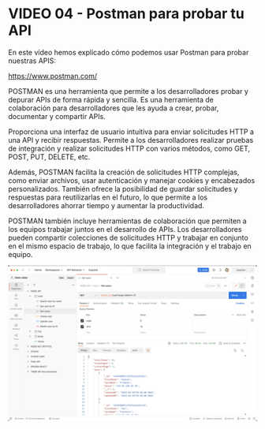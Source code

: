 # VIDEO 04 - Postman para probar tu API

En este vídeo hemos explicado cómo podemos usar Postman para probar nuestras APIS:

<https://www.postman.com/>

POSTMAN es una herramienta que permite a los desarrolladores probar y depurar APIs de forma rápida y sencilla. Es una herramienta de colaboración para desarrolladores que les ayuda a crear, probar, documentar y compartir APIs.

Proporciona una interfaz de usuario intuitiva para enviar solicitudes HTTP a una API y recibir respuestas. Permite a los desarrolladores realizar pruebas de integración y realizar solicitudes HTTP con varios métodos, como GET, POST, PUT, DELETE, etc.

Además, POSTMAN facilita la creación de solicitudes HTTP complejas, como enviar archivos, usar autenticación y manejar cookies y encabezados personalizados. También ofrece la posibilidad de guardar solicitudes y respuestas para reutilizarlas en el futuro, lo que permite a los desarrolladores ahorrar tiempo y aumentar la productividad.

POSTMAN también incluye herramientas de colaboración que permiten a los equipos trabajar juntos en el desarrollo de APIs. Los desarrolladores pueden compartir colecciones de solicitudes HTTP y trabajar en conjunto en el mismo espacio de trabajo, lo que facilita la integración y el trabajo en equipo.

![Untitled](/docs/assets/Untitled.png)
